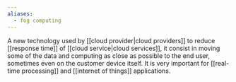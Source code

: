 ```yaml
---
aliases:
  - fog computing
---
```

A new technology used by [[cloud provider|cloud providers]] to reduce [[response time]] of [[cloud service|cloud services]], it consist in moving some of the data and computing as close as possible to the end user, sometimes even on the customer device itself.
It is very important for [[real-time processing]] and [[internet of things]] applications.